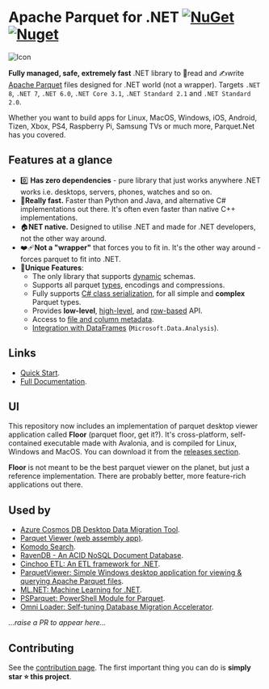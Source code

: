# Apache Parquet for .NET [![NuGet](https://img.shields.io/nuget/v/Parquet.Net.svg)](https://www.nuget.org/packages/Parquet.Net) [![Nuget](https://img.shields.io/nuget/dt/Parquet.Net)](https://www.nuget.org/packages/Parquet.Net)

![Icon](https://camo.githubusercontent.com/88a2d331de69292268893ec310b8b46216c9c8f7f43c34edd918e42ce74ac51a/68747470733a2f2f7777772e616c6f6e65677569642e756b2f706172717565742f62616e6e65722e706e67)

**Fully managed, safe, extremely fast** .NET library to 📖read and ✍️write [Apache Parquet](https://parquet.apache.org/) files designed for .NET world (not a wrapper). Targets `.NET 8`, `.NET 7`, `.NET 6.0`, `.NET Core 3.1`,  `.NET Standard 2.1` and `.NET Standard 2.0`.

Whether you want to build apps for Linux, MacOS, Windows, iOS, Android, Tizen, Xbox, PS4, Raspberry Pi, Samsung TVs or much more, Parquet.Net has you covered.

## Features at a glance

- 0️⃣ **Has zero dependencies** - pure library that just works anywhere .NET works i.e. desktops, servers, phones, watches and so on.
- 🚀**Really fast.** Faster than Python and Java, and alternative C# implementations out there. It's often even faster than native C++ implementations.
- 🏠**NET native.** Designed to utilise .NET and made for .NET developers, not the other way around.
- ❤️‍🩹**Not a "wrapper"** that forces you to fit in. It's the other way around - forces parquet to fit into .NET.
- 🦄**Unique Features**:
  - The only library that supports [dynamic](https://aloneguid.github.io/parquet-dotnet/writing.html) schemas.
  - Supports all parquet [types](https://aloneguid.github.io/parquet-dotnet/nested-types.html), encodings and compressions.
  - Fully supports [C# class serialization](https://aloneguid.github.io/parquet-dotnet/serialisation.html), for all simple and **complex** Parquet types.
  - Provides **low-level**, [high-level](https://aloneguid.github.io/parquet-dotnet/serialisation.html), and [row-based](https://aloneguid.github.io/parquet-dotnet/rows.html) API.
  - Access to [file and column metadata](https://aloneguid.github.io/parquet-dotnet/metadata.html).
  - [Integration with DataFrames](https://aloneguid.github.io/parquet-dotnet/dataframe.html) (`Microsoft.Data.Analysis`).


## Links

- [Quick Start](https://aloneguid.github.io/parquet-dotnet/starter-topic.html#quick-start).
- [Full Documentation](https://aloneguid.github.io/parquet-dotnet/starter-topic.html).

## UI

This repository now includes an implementation of parquet desktop viewer application called **Floor** (parquet floor, get it?). It's cross-platform, self-contained executable made with Avalonia, and is compiled for Linux, Windows and MacOS. You can download it from the [releases section](https://github.com/aloneguid/parquet-dotnet/releases). 

**Floor** is not meant to be the best parquet viewer on the planet, but just a reference implementation. There are probably better, more feature-rich applications out there.

## Used by

- [Azure Cosmos DB Desktop Data Migration Tool](https://github.com/AzureCosmosDB/data-migration-desktop-tool).
- [Parquet Viewer (web assembly app)](https://github.com/aloneguid/parquet-online).
- [Komodo Search](https://github.com/jchristn/komodo).
- [RavenDB - An ACID NoSQL Document Database](https://github.com/ravendb/ravendb).
- [Cinchoo ETL: An ETL framework for .NET](https://github.com/Cinchoo/ChoETL).
- [ParquetViewer: Simple Windows desktop application for viewing & querying Apache Parquet files](https://github.com/mukunku/ParquetViewer).
- [ML.NET: Machine Learning for .NET](https://github.com/dotnet/machinelearning).
- [PSParquet: PowerShell Module for Parquet](https://github.com/Agazoth/PSParquet).
- [Omni Loader: Self-tuning Database Migration Accelerator](https://www.omniloader.com).

*...raise a PR to appear here...*


## Contributing

See the [contribution page](https://aloneguid.github.io/parquet-dotnet/contributing.html). The first important thing you can do is **simply star ⭐ this project**.
